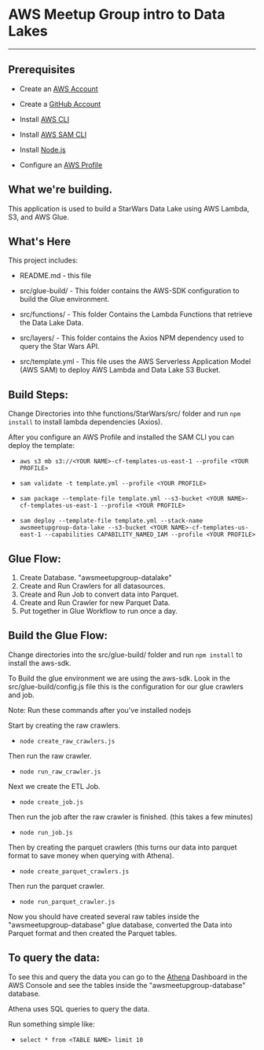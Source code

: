 # AWS Meetup Group intro to Data Lakes

---

## Prerequisites

- Create an [AWS Account](https://aws.amazon.com/)
- Create a [GitHub Account](https://github.com/)

- Install [AWS CLI](https://aws.amazon.com/cli/)

- Install [AWS SAM CLI](https://docs.aws.amazon.com/serverless-application-model/latest/developerguide/serverless-sam-cli-install.html)

- Install [Node.js](https://nodejs.org/en/download/)

- Configure an [AWS Profile](https://docs.aws.amazon.com/cli/latest/userguide/cli-configure-quickstart.html)

## What we're building.

This application is used to build a StarWars Data Lake using AWS Lambda, S3, and AWS Glue.

## What's Here

This project includes:

- README.md - this file

- src/glue-build/ - This folder contains the AWS-SDK configuration to build the Glue environment.

- src/functions/ - This folder Contains the Lambda Functions that retrieve the Data Lake Data.

- src/layers/ - This folder contains the Axios NPM dependency used to query the Star Wars API.

- src/template.yml - This file uses the AWS Serverless Application Model (AWS SAM) to deploy AWS Lambda and Data Lake S3 Bucket.

## Build Steps:

Change Directories into thhe functions/StarWars/src/ folder and run `npm install` to install lambda dependencies (Axios).

After you configure an AWS Profile and installed the SAM CLI you can deploy the template:

- `aws s3 mb s3://<YOUR NAME>-cf-templates-us-east-1 --profile <YOUR PROFILE>`

- `sam validate -t template.yml --profile <YOUR PROFILE>`

- `sam package --template-file template.yml --s3-bucket <YOUR NAME>-cf-templates-us-east-1 --profile <YOUR PROFILE>`

- `sam deploy --template-file template.yml --stack-name awsmeetupgroup-data-lake --s3-bucket <YOUR NAME>-cf-templates-us-east-1 --capabilities CAPABILITY_NAMED_IAM --profile <YOUR PROFILE>`

## Glue Flow:

1. Create Database. "awsmeetupgroup-datalake"
2. Create and Run Crawlers for all datasources.
3. Create and Run Job to convert data into Parquet.
4. Create and Run Crawler for new Parquet Data.
5. Put together in Glue Workflow to run once a day.

## Build the Glue Flow:

Change directories into the src/glue-build/ folder and run `npm install` to install the aws-sdk.

To Build the glue environment we are using the aws-sdk. Look in the src/glue-build/config.js file this is the configuration for our glue crawlers and job.

Note: Run these commands after you've installed nodejs

Start by creating the raw crawlers.

- `node create_raw_crawlers.js`

Then run the raw crawler.

- `node run_raw_crawler.js`

Next we create the ETL Job.

- `node create_job.js`

Then run the job after the raw crawler is finished. (this takes a few minutes)

- `node run_job.js`

Then by creating the parquet crawlers (this turns our data into parquet format to save money when querying with Athena).

- `node create_parquet_crawlers.js`

Then run the parquet crawler.

- `node run_parquet_crawler.js`

Now you should have created several raw tables inside the "awsmeetupgroup-database" glue database, converted the Data into Parquet format and then created the Parquet tables.

## To query the data:

To see this and query the data you can go to the [Athena](https://console.aws.amazon.com/athena/home?region=us-east-1) Dashboard in the AWS Console and see the tables inside the "awsmeetupgroup-database" database.

Athena uses SQL queries to query the data.

Run something simple like:

- `select * from <TABLE NAME> limit 10`

